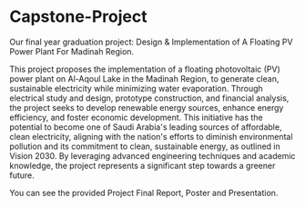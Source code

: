 # Capstone-Project
Our final year graduation project: Design &amp; Implementation of A Floating PV Power Plant For Madinah Region.

This project proposes the implementation of a floating photovoltaic (PV) power plant on Al-Aqoul Lake in the Madinah Region, to generate clean, sustainable electricity while minimizing water evaporation. Through electrical study and design, prototype construction, and financial analysis, the project seeks to develop renewable energy sources, enhance energy efficiency, and foster economic development. This initiative has the potential to become one of Saudi Arabia's leading sources of affordable, clean electricity, aligning with the nation's efforts to diminish environmental pollution and its commitment to clean, sustainable energy, as outlined in Vision 2030. By leveraging advanced engineering techniques and academic knowledge, the project represents a significant step towards a greener future. 



You can see the provided Project Final Report, Poster and Presentation.

